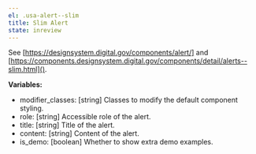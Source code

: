 ```yaml
---
el: .usa-alert--slim
title: Slim Alert
state: inreview
---
```

See [https://designsystem.digital.gov/components/alert/] and
[https://components.designsystem.digital.gov/components/detail/alerts--slim.html]().

__Variables:__
* modifier_classes: [string] Classes to modify the default component styling.
* role: [string] Accessible role of the alert.
* title: [string] Title of the alert.
* content: [string] Content of the alert.
* is_demo: [boolean] Whether to show extra demo examples.
